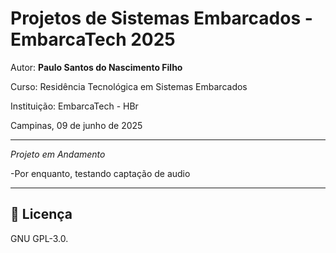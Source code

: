
# Projetos de Sistemas Embarcados - EmbarcaTech 2025

Autor: **Paulo Santos do Nascimento Filho**

Curso: Residência Tecnológica em Sistemas Embarcados

Instituição: EmbarcaTech - HBr

Campinas, 09 de junho de 2025

---

*Projeto em Andamento*

  -Por enquanto, testando captação de audio

---

## 📜 Licença
GNU GPL-3.0.

